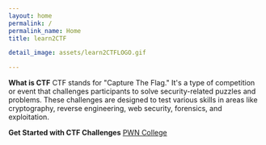 ```yaml
---
layout: home
permalink: /
permalink_name: Home
title: learn2CTF

detail_image: assets/learn2CTFLOGO.gif

---
```



**What is CTF**
CTF stands for "Capture The Flag." It's a type of competition or event that challenges participants to solve security-related puzzles and problems. These challenges are designed to test various skills in areas like cryptography, reverse engineering, web security, forensics, and exploitation.

**Get Started with CTF Challenges**
 [PWN College](https://pwn.college)
